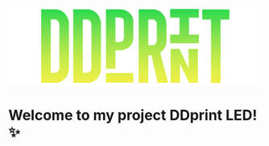 <p align="center">
  <img src="/images/wled_logo_akemi.png">



  </p>

# Welcome to my project DDprint LED! ✨





